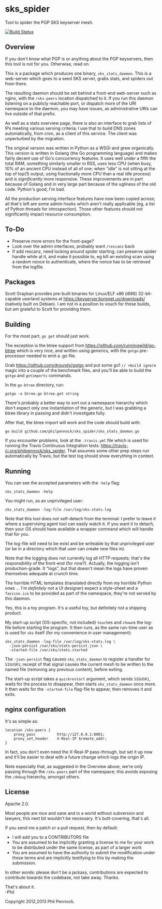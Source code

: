 sks\_spider
===========

Tool to spider the PGP SKS keyserver mesh.

[![Build Status](https://api.travis-ci.org/philpennock/sks_spider.png?branch=master)](https://travis-ci.org/philpennock/sks\_spider)


Overview
--------

If you don't know what PGP is or anything about the PGP keyservers, then
this tool is not for you.  Otherwise, read on.

This is a package which produces one binary, `sks_stats_daemon`.  This is a
web-server which goes to a seed SKS server, grabs stats, and spiders out
from there.

The resulting daemon should be set behind a front-end web-server such as
nginx, with the `/sks-peers` location dispatched to it.  If you run this
daemon listening on a publicly reachable port, or dispatch more of the URI
namespace to the daemon, you may have issues, as administrative URIs can
live outside of that prefix.

As well as a stats overview page, there is also an interface to grab lists
of IPs meeting various serving criteria; I use that to build DNS zones
automatically, from cron, as a client of this service.  The client was
unperturbed by the migration.

The original version was written in Python as a WSGI and grew organically.
This version is written in Golang (the Go programming language) and makes
fairly decent use of Go's concurrency features.  It uses well under a fifth
the total RAM, something similarly smaller in RSS, uses less CPU (when busy,
10% of an ancient CPU instead of all of one; when
"idle" is not sitting at the top of top(1) output, using fractionally more
CPU than a real idle process) and is _significantly_ more responsive.  These
improvements are in part because of Golang and in very large part because of
the ugliness of the old code.  Python's good, I'm bad.

All the production serving interface features have now been copied across;
all that's left are some admin hooks which aren't really applicable (eg,
a list of Python threads for introspection).
Those other features should not significantly impact resource consumption.


To-Do
-----

* Preserve more errors for the front-page?
* Look over the admin interfaces, probably want `/rescanz` back
* If add rescanz, need locking around spider starting; can preserve spider
  handle while at it, and make it possible to, eg kill an existing scan using
  a random nonce to authenticate, where the nonce has to be retrieved from
  the logfile.


Packages
--------

Scott Grayban provides pre-built binaries for Linux/ELF x86 (i686)
32-bit-capable userland systems at <https://keyserver.borgnet.us/downloads/>
(natively built on Debian).
I am not in a position to vouch for these builds, but am grateful to
Scott for providing them.


Building
--------

For the most part, `go get` should just work.

The exception is the btree support from https://github.com/runningwild/go-btree
which is very nice, and written using generics, with the `gotgo`
pre-processor needed to emit a .go file.

Grab https://github.com/droundy/gotgo and put some go1 `// +build ignore`
magic into a couple of the benchmark files, and you'll be able to build
the `gotgo` and `gotimports` commands.

In the `go-btree` directory, run:

    gotgo -o btree.go btree.got string

There's probably a better way to sort out a namespace hierarchy which don't
expect only one instantiation of the generic, but I was grabbing a btree
library in passing and didn't investigate fully.

After that, the btree import will work and the code should build with:

    go build github.com/philpennock/sks_spider/sks_stats_daemon.go

If you encounter problems, look at the `.travis.yml` file which is used
for running the Travis Continuous Integration tests:
<https://travis-ci.org/philpennock/sks_spider>.
That assumes some other prep steps run automatically by Travis, but the test
log should show everything in context.


Running
-------

You can see the accepted parameters with the `-help` flag:

    sks_stats_daemon -help

You might run, as an unprivileged user:

    sks_stats_daemon -log-file /var/log/sks-stats.log

Note that this tool does not self-detach from the terminal: I prefer to leave
it where a supervising agent tool can easily watch it.  If you want it to
detach, then your OS should have available a wrapper command which will handle
that for you.

The log-file will need to be exist and be writeable by that unprivileged
user (or be in a directory which that user can create new files in).

Note that the logging does not currently log all HTTP requests; that's the
responsibility of the front-end (for now?).  Actually, the logging isn't
production-grade.  It "logs", but that doesn't mean the logs have proven
themselves adequate at crunch time.

The horrible HTML templates (translated directly from my horrible Python
ones ... I'm _definitely_ not a UI designer) expect a style-sheet and a
`favicon.ico` to be provided as part of the namespace, they're not served
by this daemon.

Yes, this is a toy program.  It's a useful toy, but definitely not a
shipping product.


My start-up script (OS-specific, not included) `touch`es and `chown`s
the log-file before starting the program.  It then runs, as the same
run-time user as is used for `sks` itself (for my convenience in user
management):

    sks_stats_daemon -log-file /var/log/sks-stats.log \
      -json-persist /var/sks/stats-persist.json \
      -started-file /var/sks/stats.started

The `-json-persist` flag causes `sks_stats_daemon` to register a handler
for `SIGUSR1`; receipt of that signal causes the current mesh to be written to
the named file (removing any previous content), before exiting.

The start-up script takes a `quickrestart` argument, which sends `SIGUSR1`,
waits for the process to disappear, then starts `sks_stats_daemon` once more.
It then waits for the `-started-file` flag-file to appear, then removes it
and exits.


nginx configuration
-------------------

It's as simple as:

    location /sks-peers {
        proxy_pass          http://127.0.0.1:8001;
        proxy_set_header    X-Real-IP $remote_addr;
    }

In fact, you don't even need the X-Real-IP pass-through, but set it up now
and it'll be easier to deal with a future change which logs the origin IP.

Note especially that, as suggested in the Overview above, we're only passing
through the `/sks-peers` part of the namespace; this avoids exposing the
`/debug` hierarchy, amongst others.


License
-------

Apache 2.0.

Most people are nice and sane and in a world without subversion and lawyers,
this next bit wouldn't be necessary.  It's butt-covering, that's all.

If you send me a patch or a pull request, then by default:
 * I will add you to a CONTRIBUTORS file
 * You are assumed to be implicitly granting a license to me for your work to
   be distributed under the same license, as part of a larger work
 * You are assumed to have the authority to submit the modification
   under these terms and are implicitly testifying to this by making the
   submission.

In other words: please don't be a jackass, contributions are expected to
contribute towards the codebase, not take away.  Thanks.

That's about it.  
-Phil

Copyright 2012,2013 Phil Pennock.
